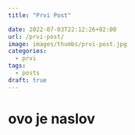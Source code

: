 ```yaml
---
title: "Prvi Post"

date: 2022-07-03T22:12:26+02:00
url: /prvi-post/
image: images/thumbs/prvi-post.jpg
categories:
  - prvi
tags:
  - posts
draft: true
---
```

# ovo je naslov

